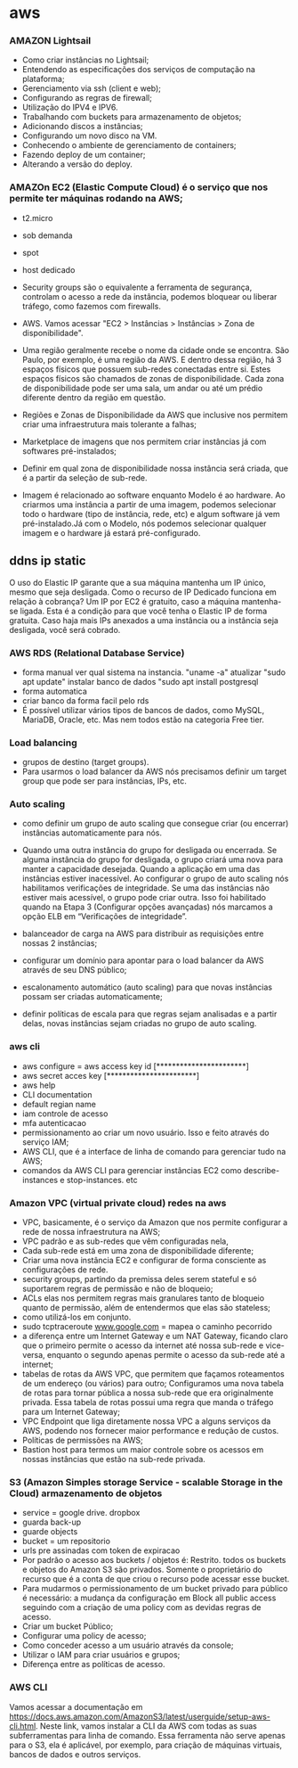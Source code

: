 # aws

### AMAZON Lightsail

- Como criar instâncias no Lightsail;
- Entendendo as especificações dos serviços de computação na plataforma;
- Gerenciamento via ssh (client e web);
- Configurando as regras de firewall;
- Utilização do IPV4 e IPV6.
- Trabalhando com buckets para armazenamento de objetos;
- Adicionando discos a instâncias;
- Configurando um novo disco na VM.
- Conhecendo o ambiente de gerenciamento de containers;
- Fazendo deploy de um container;
- Alterando a versão do deploy.

### AMAZOn EC2 (Elastic Compute Cloud) é o serviço que nos permite ter máquinas rodando na AWS;
- t2.micro
- sob demanda
- spot
- host dedicado
- Security groups são o equivalente a ferramenta de segurança, controlam o acesso a rede da instância, podemos bloquear ou liberar tráfego, como fazemos com firewalls.
- AWS. Vamos acessar "EC2 > Instâncias > Instâncias > Zona de disponibilidade".
- Uma região geralmente recebe o nome da cidade onde se encontra. São Paulo, por exemplo, é uma região da AWS. E dentro dessa região, há 3 espaços físicos que possuem sub-redes conectadas entre si. Estes espaços físicos são chamados de zonas de disponibilidade. Cada zona de disponibilidade pode ser uma sala, um andar ou até um prédio diferente dentro da região em questão.
- Regiões e Zonas de Disponibilidade da AWS que inclusive nos permitem criar uma infraestrutura mais tolerante a falhas;

- Marketplace de imagens que nos permitem criar instâncias já com softwares pré-instalados;
- Definir em qual zona de disponibilidade nossa instância será criada, que é a partir da seleção de sub-rede.

- Imagem é relacionado ao software enquanto Modelo é ao hardware.
Ao criarmos uma instância a partir de uma imagem, podemos selecionar todo o hardware (tipo de instância, rede, etc) e algum software já vem pré-instalado.Já com o Modelo, nós podemos selecionar qualquer imagem e o hardware já estará pré-configurado.

## ddns ip static
O uso do Elastic IP garante que a sua máquina mantenha um IP único, mesmo que seja desligada.
Como o recurso de IP Dedicado funciona em relação à cobrança?
Um IP por EC2 é gratuito, caso a máquina mantenha-se ligada.
Esta é a condição para que você tenha o Elastic IP de forma gratuita. Caso haja mais IPs anexados a uma instância ou a instância seja desligada, você será cobrado.


### AWS RDS (Relational Database Service)
 - forma manual
ver qual sistema na instancia. "uname -a"
atualizar   "sudo apt update"
instalar banco de dados "sudo apt install postgresql
 - forma automatica
 - criar banco da forma facil pelo rds
 - É possível utilizar vários tipos de bancos de dados, como MySQL, MariaDB, Oracle, etc. Mas nem todos estão na categoria Free tier.

###  Load balancing
- grupos de destino (target groups).
- Para usarmos o load balancer da AWS nós precisamos definir um target group que pode ser para instâncias, IPs, etc.

### Auto scaling
- como definir um grupo de auto scaling que consegue criar (ou encerrar) instâncias automaticamente para nós.
- Quando uma outra instância do grupo for desligada ou encerrada.
Se alguma instância do grupo for desligada, o grupo criará uma nova para manter a capacidade desejada.
Quando a aplicação em uma das instâncias estiver inacessível.
Ao configurar o grupo de auto scaling nós habilitamos verificações de integridade. Se uma das instâncias não estiver mais acessível, o grupo pode criar outra. Isso foi habilitado quando na Etapa 3 (Configurar opções avançadas) nós marcamos a opção ELB em “Verificações de integridade”.

- balanceador de carga na AWS para distribuir as requisições entre nossas 2 instâncias;
- configurar um domínio para apontar para o load balancer da AWS através de seu DNS público;
- escalonamento automático (auto scaling) para que novas instâncias possam ser criadas automaticamente;
- definir políticas de escala para que regras sejam analisadas e a partir delas, novas instâncias sejam criadas no grupo de auto scaling.

### aws cli
- aws configure = aws access key id [***********************]
- aws secret acces key [***********************]
- aws help
- CLI documentation
- default regian name
- iam controle de acesso
- mfa autenticacao
- permissionamento ao criar um novo usuário. Isso e feito através do serviço IAM;
- AWS CLI, que é a interface de linha de comando para gerenciar tudo na AWS;
- comandos da AWS CLI para gerenciar instâncias EC2 como describe-instances e stop-instances. etc

### Amazon VPC (virtual private cloud) redes na aws
- VPC, basicamente, é o serviço da Amazon que nos permite configurar a rede de nossa infraestrutura na AWS;
- VPC padrão e as sub-redes que vêm configuradas nela,
- Cada sub-rede está em uma zona de disponibilidade diferente;
- Criar uma nova instância EC2  e configurar de forma consciente as configurações de rede.
- security groups, partindo da premissa deles serem stateful e só suportarem regras de permissão e não de bloqueio;
- ACLs elas nos permitem regras mais granulares tanto de bloqueio quanto de permissão, além de entendermos que elas são stateless;
- como utilizá-los em conjunto.
- sudo tcptraceroute www.google.com = mapea o caminho pecorrido
- a diferença entre um Internet Gateway e um NAT Gateway, ficando claro que o primeiro permite o acesso da internet até nossa sub-rede e vice-versa, enquanto o segundo apenas permite o acesso da sub-rede até a internet;
- tabelas de rotas da AWS VPC, que permitem que façamos roteamentos de um endereço (ou vários) para outro;
Configuramos uma nova tabela de rotas para tornar pública a nossa sub-rede que era originalmente privada. Essa tabela de rotas possui uma regra que manda o tráfego para um Internet Gateway;
- VPC Endpoint que liga diretamente nossa VPC a alguns serviços da AWS, podendo nos fornecer maior performance e redução de custos.
- Políticas de permissões na AWS;
- Bastion host para termos um maior controle sobre os acessos em nossas instâncias que estão na sub-rede privada.

### S3 (Amazon Simples storage Service - scalable Storage in the Cloud) armazenamento de objetos
- service = google drive. dropbox
- guarda back-up
- guarde objects
- bucket = um repositorio
- urls pre assinadas com token de expiracao
- Por padrão o acesso aos buckets / objetos é: Restrito. todos os buckets e objetos do Amazon S3 são privados. Somente o proprietário do recurso que é a conta de que criou o recurso pode acessar esse bucket.
- Para mudarmos o permissionamento de um bucket privado para público é necessário: a mudança da configuração em Block all public access seguindo com a criação de uma policy com as devidas regras de acesso.
- Criar um bucket Público;
- Configurar uma policy de acesso;
- Como conceder acesso a um usuário através da console;
- Utilizar o IAM para criar usuários e grupos;
- Diferença entre as políticas de acesso.

### AWS CLI
Vamos acessar a documentação em https://docs.aws.amazon.com/AmazonS3/latest/userguide/setup-aws-cli.html. Neste link, vamos instalar a CLI da AWS com todas as suas subferramentas para linha de comando. Essa ferramenta não serve apenas para o S3, ela é aplicável, por exemplo, para criação de máquinas virtuais, bancos de dados e outros serviços.